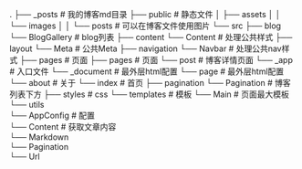 .
├── _posts                   # 我的博客md目录
├── public                   # 静态文件
│   ├── assets
│   │   └── images
│   │       └── posts        # 可以在博客文件使用图片
└── src
    ├── blog                 
        └── BlogGallery      # blog列表
    ├── content
        └── Content          # 处理公共样式
    ├── layout
        └── Meta             # 公共Meta
    ├── navigation
        └── Navbar           # 处理公共nav样式
    ├── pages                # 页面
    ├── pages                # 页面
        └── post             # 博客详情页面
        └── _app             # 入口文件
        └── _document        # 最外层html配置
        └── page             # 最外层html配置
        └── about            # 关于
        └── index            # 首页
    ├── pagination
        └── Pagination       # 博客列表下方
    ├── styles               # css
    └── templates            # 模板
        └── Main             # 页面最大模板
    └── utils            
        └── AppConfig        # 配置            
        └── Content          # 获取文章内容            
        └── Markdown                 
        └── Pagination                 
        └── Url        